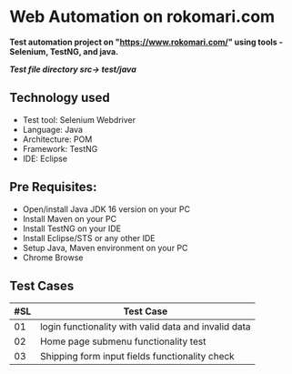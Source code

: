 # Web Automation on rokomari.com

**Test automation project on "https://www.rokomari.com/" using tools - Selenium, TestNG, and java.**

**_Test file directory src-> test/java_**
## Technology used
  
- Test tool:  Selenium Webdriver 
- Language: Java  
- Architecture: POM
- Framework: TestNG
- IDE: Eclipse  
  
## Pre Requisites:
  
- Open/install Java JDK 16 version on your PC  
- Install Maven on your PC  
- Install TestNG on your IDE  
- Install Eclipse/STS or any other IDE  
- Setup Java, Maven environment on your PC  
- Chrome Browse  


## Test Cases

| #SL | Test Case                                                |
| --- | -------------------------------------------------------- |
| 01  | login functionality with valid data and invalid data |
| 02  | Home page submenu functionality test                     |
| 03  | Shipping form input fields functionality check           |

